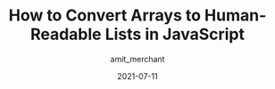 ---
author: amit_merchant
date: 2021-07-11
eleventyExcludeFromCollections: true
layout: post.njk
tags:
  - article
  - javascript
target_url: https://www.amitmerchant.com/how-to-convert-arrays-to-human-readable-lists-in-javascript/
title: How to Convert Arrays to Human-Readable Lists in JavaScript
---